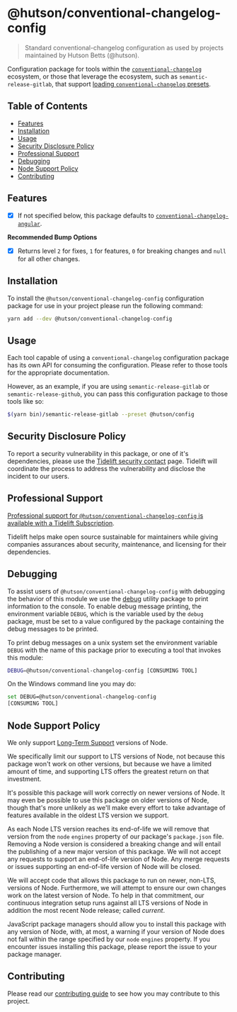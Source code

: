 # @hutson/conventional-changelog-config

> Standard conventional-changelog configuration as used by projects maintained by Hutson Betts (@hutson).

Configuration package for tools within the [`conventional-changelog`](https://www.npmjs.com/package/conventional-changelog) ecosystem, or those that leverage the ecosystem, such as `semantic-release-gitlab`, that support [loading `conventional-changelog` presets](https://www.npmjs.com/package/semantic-release-gitlab#preset).

## Table of Contents
<!-- START doctoc generated TOC please keep comment here to allow auto update -->
<!-- DON'T EDIT THIS SECTION, INSTEAD RE-RUN doctoc TO UPDATE -->


- [Features](#features)
- [Installation](#installation)
- [Usage](#usage)
- [Security Disclosure Policy](#security-disclosure-policy)
- [Professional Support](#professional-support)
- [Debugging](#debugging)
- [Node Support Policy](#node-support-policy)
- [Contributing](#contributing)

<!-- END doctoc generated TOC please keep comment here to allow auto update -->

## Features

* [x] If not specified below, this package defaults to [`conventional-changelog-angular`](https://www.npmjs.com/package/conventional-changelog-angular).

**Recommended Bump Options**

* [x] Returns level `2` for fixes, `1` for features, `0` for breaking changes and `null` for all other changes.

## Installation

To install the `@hutson/conventional-changelog-config` configuration package for use in your project please run the following command:

```bash
yarn add --dev @hutson/conventional-changelog-config
```

## Usage

Each tool capable of using a `conventional-changelog` configuration package has its own API for consuming the configuration. Please refer to those tools for the appropriate documentation.

However, as an example, if you are using `semantic-release-gitlab` or `semantic-release-github`, you can pass this configuration package to those tools like so:

```bash
$(yarn bin)/semantic-release-gitlab --preset @hutson/config
```

## Security Disclosure Policy

To report a security vulnerability in this package, or one of it's dependencies, please use the [Tidelift security contact](https://tidelift.com/security) page. Tidelift will coordinate the process to address the vulnerability and disclose the incident to our users.

## Professional Support

[Professional support for `@hutson/conventional-changelog-config` is available with a Tidelift Subscription](https://tidelift.com/subscription/pkg/npm--hutson-conventional-changelog-config?utm_source=npm--hutson-conventional-changelog-config&utm_medium=referral&utm_campaign=readme).

Tidelift helps make open source sustainable for maintainers while giving companies assurances about security, maintenance, and licensing for their dependencies.

## Debugging

To assist users of `@hutson/conventional-changelog-config` with debugging the behavior of this module we use the [debug](https://www.npmjs.com/package/debug) utility package to print information to the console. To enable debug message printing, the environment variable `DEBUG`, which is the variable used by the `debug` package, must be set to a value configured by the package containing the debug messages to be printed.

To print debug messages on a unix system set the environment variable `DEBUG` with the name of this package prior to executing a tool that invokes this module:

```bash
DEBUG=@hutson/conventional-changelog-config [CONSUMING TOOL]
```

On the Windows command line you may do:

```bash
set DEBUG=@hutson/conventional-changelog-config
[CONSUMING TOOL]
```

## Node Support Policy

We only support [Long-Term Support](https://github.com/nodejs/LTS) versions of Node.

We specifically limit our support to LTS versions of Node, not because this package won't work on other versions, but because we have a limited amount of time, and supporting LTS offers the greatest return on that investment.

It's possible this package will work correctly on newer versions of Node. It may even be possible to use this package on older versions of Node, though that's more unlikely as we'll make every effort to take advantage of features available in the oldest LTS version we support.

As each Node LTS version reaches its end-of-life we will remove that version from the `node` `engines` property of our package's `package.json` file. Removing a Node version is considered a breaking change and will entail the publishing of a new major version of this package. We will not accept any requests to support an end-of-life version of Node. Any merge requests or issues supporting an end-of-life version of Node will be closed.

We will accept code that allows this package to run on newer, non-LTS, versions of Node. Furthermore, we will attempt to ensure our own changes work on the latest version of Node. To help in that commitment, our continuous integration setup runs against all LTS versions of Node in addition the most recent Node release; called _current_.

JavaScript package managers should allow you to install this package with any version of Node, with, at most, a warning if your version of Node does not fall within the range specified by our `node` `engines` property. If you encounter issues installing this package, please report the issue to your package manager.

## Contributing

Please read our [contributing guide](https://gitlab.com/hyper-expanse/open-source/configuration-packages/conventional-changelog-config/blob/master/CONTRIBUTING.md) to see how you may contribute to this project.
